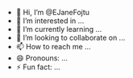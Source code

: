 - 👋 Hi, I’m @EJaneFojtu
- 👀 I’m interested in ...
- 🌱 I’m currently learning ...
- 💞️ I’m looking to collaborate on ...
- 📫 How to reach me ...
- 😄 Pronouns: ...
- ⚡ Fun fact: ...

<!---
EJaneFojtu/EJaneFojtu is a ✨ special ✨ repository because its `README.md` (this file) appears on your GitHub profile.
You can click the Preview link to take a look at your changes.
--->
